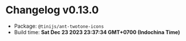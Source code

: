 # Changelog v0.13.0

- Package: `@tinijs/ant-twotone-icons`
- Build time: **Sat Dec 23 2023 23:37:34 GMT+0700 (Indochina Time)**


